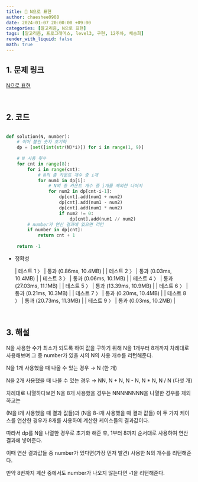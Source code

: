 ```yaml
---
title: 🐹 N으로 표현
author: chaeshee0908
date: 2024-01-07 20:00:00 +09:00
categories: [알고리즘, N으로 표현]
tags: [알고리즘, 프로그래머스, level3, 구현, 12주차, 채승희]
render_with_liquid: false
math: true
---
```


## 1. 문제 링크

[N으로 표현](https://school.programmers.co.kr/learn/courses/30/lessons/42895)

<br>

## 2. 코드

```python

def solution(N, number):
    # 이어 붙인 숫자 초기화 
    dp = [set([int(str(N)*i)]) for i in range(1, 9)]
    
    # N 사용 횟수
    for cnt in range(8):
        for i in range(cnt):
            # N의 총 카운트 개수 중 i개
            for num1 in dp[i]:
                # N의 총 카운트 개수 중 i개를 제외한 나머지
                for num2 in dp[cnt-i-1]:
                    dp[cnt].add(num1 + num2)
                    dp[cnt].add(num1 - num2)
                    dp[cnt].add(num1 * num2)
                    if num2 != 0:
                        dp[cnt].add(num1 // num2)
        # number가 연산 결과에 있으면 리턴
        if number in dp[cnt]:
            return cnt + 1
        
    return -1

```

- 정확성

    | 테스트 1 〉 | 통과 (0.86ms, 10.4MB) |
    | 테스트 2 〉 | 통과 (0.03ms, 10.4MB) |
    | 테스트 3 〉 | 통과 (0.06ms, 10.1MB) |
    | 테스트 4 〉 | 통과 (27.03ms, 11.1MB) |
    | 테스트 5 〉 | 통과 (13.39ms, 10.9MB) |
    | 테스트 6 〉 | 통과 (0.21ms, 10.3MB) |
    | 테스트 7 〉 | 통과 (0.20ms, 10.4MB) |
    | 테스트 8 〉 | 통과 (20.73ms, 11.3MB) |
    | 테스트 9 〉 | 통과 (0.03ms, 10.2MB) |

<br>

## 3. 해설

N을 사용한 수가 최소가 되도록 하여 값을 구하기 위해 N을 1개부터 8개까지 차례대로 사용해보며 그 중 number가 있을 시의 N의 사용 개수를 리턴해준다. 

N을 1개 사용했을 때 나올 수 있는 경우 → N (한 개)

N을 2개 사용했을 때 나올 수 있는 경우 → NN, N + N, N - N, N * N, N / N (다섯 개)

차례대로 나열하다보면 N을 8개 사용했을 경우는 NNNNNNNN을 나열한 경우를 제외하고는 

(N을 i개 사용했을 때 결과 값들)과 (N을 8-i개 사용했을 때 결과 값들) 이 두 가지 케이스를 연산한 경우가 8개를 사용하여 계산한 케이스들의 결과값이다. 

따라서 dp를 N을 나열한 경우로 초기화 해준 후, 1부터 8까지 순서대로 사용하여 연산 결과에 넣어준다. 

이때 연산 결과값들 중 number가 있다면(가장 먼저 발견) 사용한 N의 개수를 리턴해준다. 

만약 8번까지 계산 중에서도 number가 나오지 않는다면 -1을 리턴해준다.
